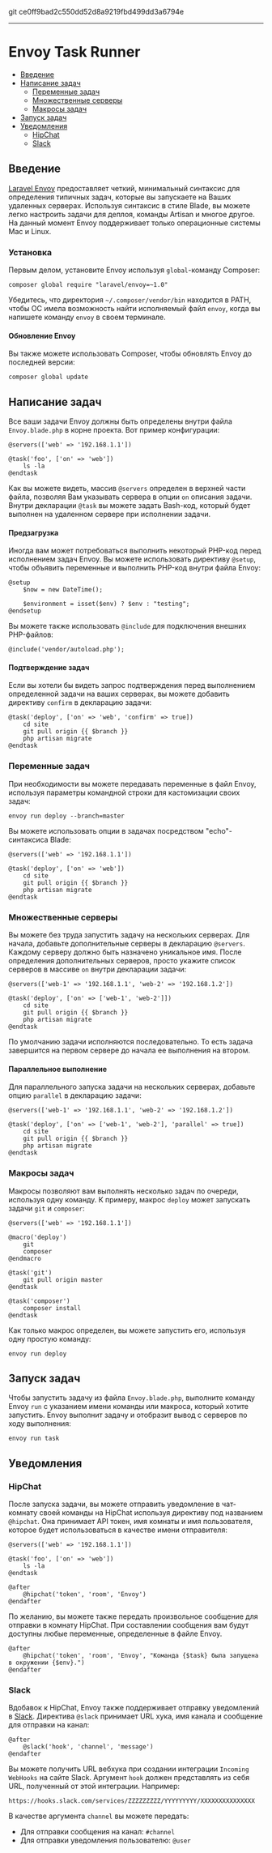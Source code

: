 git ce0ff9bad2c550dd52d8a9219fbd499dd3a6794e

---
# Envoy Task Runner

- [Введение](#introduction)
- [Написание задач](#writing-tasks)
	- [Переменные задач](#task-variables)
	- [Множественные серверы](#envoy-multiple-servers)
	- [Макросы задач](#envoy-task-macros)
- [Запуск задач](#envoy-running-tasks)
- [Уведомления](#envoy-notifications)
	- [HipChat](#hipchat)
	- [Slack](#slack)

<a name="introduction"></a>
## Введение

[Laravel Envoy](https://github.com/laravel/envoy) предоставляет четкий, минимальный синтаксис для определения типичных задач, которые вы запускаете на Ваших удаленных серверах. Используя синтаксис в стиле Blade, вы можете легко настроить задачи для деплоя, команды Artisan и многое другое. На данный момент Envoy поддерживает только операционные системы Mac и Linux.

<a name="envoy-installation"></a>
### Установка

Первым делом, установите Envoy используя `global`-команду Composer:

	composer global require "laravel/envoy=~1.0"

Убедитесь, что директория `~/.composer/vendor/bin` находится в PATH, чтобы ОС имела возможность найти исполняемый файл `envoy`, когда вы напишете команду `envoy` в своем терминале.

#### Обновление Envoy

Вы также можете использовать Composer, чтобы обновлять Envoy до последней версии:

	composer global update

<a name="writing-tasks"></a>
## Написание задач

Все ваши задачи Envoy должны быть определены внутри файла `Envoy.blade.php` в корне проекта. Вот пример конфигурации:

	@servers(['web' => '192.168.1.1'])

	@task('foo', ['on' => 'web'])
		ls -la
	@endtask

Как вы можете видеть, массив `@servers` определен в верхней части файла, позволяя Вам указывать сервера в опции `on` описания задачи. Внутри декларации `@task` вы можете задать Bash-код, который будет выполнен на удаленном сервере при исполнении задачи.

#### Предзагрузка

Иногда вам может потребоваться выполнить некоторый PHP-код перед исполнением задач Envoy. Вы можете использовать директиву ```@setup```, чтобы объявить переменные и выполнить PHP-код внутри файла Envoy:

	@setup
		$now = new DateTime();

		$environment = isset($env) ? $env : "testing";
	@endsetup

Вы можете также использовать ```@include``` для подключения внешних PHP-файлов:

	@include('vendor/autoload.php');

#### Подтверждение задач

Если вы хотели бы видеть запрос подтверждения перед выполнением определенной задачи на ваших серверах, вы можете добавить директиву `confirm` в декларацию задачи:

	@task('deploy', ['on' => 'web', 'confirm' => true])
		cd site
		git pull origin {{ $branch }}
		php artisan migrate
	@endtask

<a name="task-variables"></a>
### Переменные задач

При необходимости вы можете передавать переменные в файл Envoy, используя параметры командной строки для кастомизации своих задач:

	envoy run deploy --branch=master

Вы можете использовать опции в задачах посредством "echo"-синтаксиса Blade:

	@servers(['web' => '192.168.1.1'])

	@task('deploy', ['on' => 'web'])
		cd site
		git pull origin {{ $branch }}
		php artisan migrate
	@endtask

<a name="envoy-multiple-servers"></a>
### Множественные серверы

Вы можете без труда запустить задачу на нескольких серверах. Для начала, добавьте дополнительные серверы в декларацию `@servers`. Каждому серверу должно быть назначено уникальное имя. После определения дополнительных серверов, просто укажите список серверов в массиве `on` внутри декларации задачи:

	@servers(['web-1' => '192.168.1.1', 'web-2' => '192.168.1.2'])

	@task('deploy', ['on' => ['web-1', 'web-2']])
		cd site
		git pull origin {{ $branch }}
		php artisan migrate
	@endtask

По умолчанию задачи исполняются последовательно. То есть задача завершится на первом сервере до начала ее выполнения на втором.

#### Параллельное выполнение
Для параллельного запуска задачи на нескольких серверах, добавьте опцию `parallel` в декларацию задачи:

	@servers(['web-1' => '192.168.1.1', 'web-2' => '192.168.1.2'])

	@task('deploy', ['on' => ['web-1', 'web-2'], 'parallel' => true])
		cd site
		git pull origin {{ $branch }}
		php artisan migrate
	@endtask

<a name="envoy-task-macros"></a>
### Макросы задач

Макросы позволяют вам выполнять несколько задач по очереди, используя одну команду. К примеру, макрос `deploy` может запускать задачи `git` и `composer`:

	@servers(['web' => '192.168.1.1'])

	@macro('deploy')
		git
		composer
	@endmacro

	@task('git')
		git pull origin master
	@endtask

	@task('composer')
		composer install
	@endtask

Как только макрос определен, вы можете запустить его, используя одну простую команду:

	envoy run deploy

<a name="envoy-running-tasks"></a>
## Запуск задач

Чтобы запустить задачу из файла `Envoy.blade.php`, выполните команду Envoy `run` с указанием имени команды или макроса, который  хотите запустить. Envoy выполнит задачу и отобразит вывод с серверов по ходу выполнения:

	envoy run task

<a name="envoy-notifications"></a>
<a name="envoy-hipchat-notifications"></a>
## Уведомления

<a name="hipchat"></a>
### HipChat

После запуска задачи, вы можете отправить уведомление в чат-комнату своей команды на HipChat используя директиву под названием `@hipchat`. Она принимает API токен, имя комнаты и имя пользователя, которое будет использоваться в качестве имени отправителя:

	@servers(['web' => '192.168.1.1'])

	@task('foo', ['on' => 'web'])
		ls -la
	@endtask

	@after
		@hipchat('token', 'room', 'Envoy')
	@endafter

По желанию, вы можете также передать произвольное сообщение для отправки в комнату HipChat. При составлении сообщения вам будут доступны любые переменные, определенные в файле Envoy.

	@after
		@hipchat('token', 'room', 'Envoy', "Команда {$task} была запущена в окружении {$env}.")
	@endafter

<a name="slack"></a>
### Slack

Вдобавок к HipChat, Envoy также поддерживает отправку уведомлений в [Slack](https://slack.com). Директива `@slack` принимает URL хука, имя канала и сообщение для отправки на канал:

	@after
		@slack('hook', 'channel', 'message')
	@endafter

Вы можете получить URL вебхука при создании интеграции `Incoming WebHooks` на сайте Slack. Аргумент `hook` должен представлять из себя URL, полученный от этой интеграции. Например:

	https://hooks.slack.com/services/ZZZZZZZZZ/YYYYYYYYY/XXXXXXXXXXXXXXX

В качестве аргумента `channel` вы можете передать:

- Для отправки сообщения на канал: `#channel`
- Для отправки уведомления пользователю: `@user`
 
